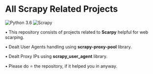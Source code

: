 # All Scrapy Related Projects
![Python 3.6](https://img.shields.io/badge/Python-3.6-brightgreen.svg) ![Scrapy](https://img.shields.io/badge/Library-Scrapy-orange.svg)

• This repository consists of projects related to __Scarpy__ helpful for web scarping.

• Dealt User Agents handling using __scrapy-proxy-pool__ library.

• Dealt Proxy IPs using __scrapy_user_agent__ library.

• Please do ⭐ the repository, if it helped you in anyway.